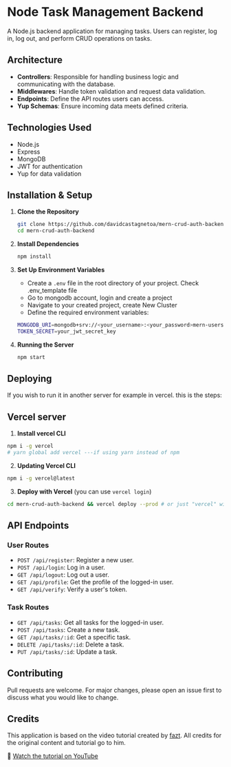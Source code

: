 # Node Task Management Backend

A Node.js backend application for managing tasks. Users can register, log in, log out, and perform CRUD operations on tasks.

## Architecture

- **Controllers**: Responsible for handling business logic and communicating with the database.
- **Middlewares**: Handle token validation and request data validation.
- **Endpoints**: Define the API routes users can access.
- **Yup Schemas**: Ensure incoming data meets defined criteria.

## Technologies Used

- Node.js
- Express
- MongoDB
- JWT for authentication
- Yup for data validation

## Installation & Setup

1. **Clone the Repository**

   ```bash
   git clone https://github.com/davidcastagnetoa/mern-crud-auth-backend.git
   cd mern-crud-auth-backend
   ```

2. **Install Dependencies**

   ```bash
   npm install

   ```

3. **Set Up Environment Variables**

   - Create a `.env` file in the root directory of your project. Check .env_template file
   - Go to mongodb account, login and create a project
   - Navigate to your created project, create New Cluster
   - Define the required environment variables:

   ```bash
   MONGODB_URI=mongodb+srv://<your_username>:<your_password>mern-users.nwszua8.mongodb.net
   TOKEN_SECRET=your_jwt_secret_key
   ```

4. **Running the Server**

   ```bash
   npm start
   ```

## Deploying

If you wish to run it in another server for example in vercel. this is the steps:

## Vercel server

1. **Install vercel CLI**

```bash
npm i -g vercel
# yarn global add vercel ---if using yarn instead of npm
```

2. **Updating Vercel CLI**

```bash
npm i -g vercel@latest
```

3. **Deploy with Vercel** (you can use `vercel login`)

```bash
cd mern-crud-auth-backend && vercel deploy --prod # or just "vercel" without "--prod".
```

## API Endpoints

### User Routes

- `POST /api/register`: Register a new user.
- `POST /api/login`: Log in a user.
- `GET /api/logout`: Log out a user.
- `GET /api/profile`: Get the profile of the logged-in user.
- `GET /api/verify`: Verify a user's token.

### Task Routes

- `GET /api/tasks`: Get all tasks for the logged-in user.
- `POST /api/tasks`: Create a new task.
- `GET /api/tasks/:id`: Get a specific task.
- `DELETE /api/tasks/:id`: Delete a task.
- `PUT /api/tasks/:id`: Update a task.

## Contributing

Pull requests are welcome. For major changes, please open an issue first to discuss what you would like to change.

## Credits

This application is based on the video tutorial created by [fazt](https://www.faztweb.com/). All credits for the original content and tutorial go to him.

🎥 [Watch the tutorial on YouTube](https://youtu.be/NmkY4JgS21A)
